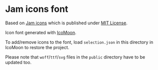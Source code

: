 # Jam icons font

Based on [Jam icons](https://jam-icons.com/) which is published under [MIT License](https://github.com/michaelampr/jam/blob/868c55a612c19b6ddd1dff776186de7894c9eeab/LICENSE).

Icon font generated with [IcoMoon](https://icomoon.io/app/).

To add/remove icons to the font, load `selection.json` in this directory in IcoMoon to restore the project.

Please note that `woff`/`ttf`/`svg` files in the `public` directory have to be updated too.
